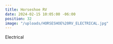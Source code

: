 ```yaml
---
title: Horseshoe RV
date: 2024-02-15 10:05:00 -06:00
position: 32
image: "/uploads/HORSESHOE%20RV_ELECTRICAL.jpg"
---
```


Electrical